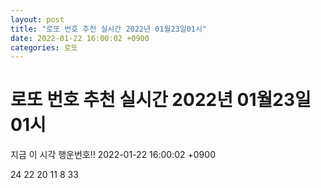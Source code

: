 ```yaml
---
layout: post
title: "로또 번호 추천 실시간 2022년 01월23일01시"
date: 2022-01-22 16:00:02 +0900
categories: 로또
---
```


# 로또 번호 추천 실시간 2022년 01월23일01시

지금 이 시각 행운번호!! 2022-01-22 16:00:02 +0900

 24  22  20  11  8  33 

